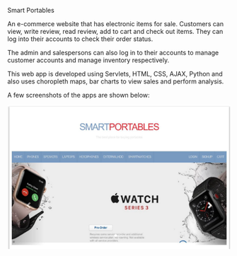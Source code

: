 Smart Portables

An e-commerce website that has electronic items for sale. Customers can view, write review, read review, add to cart and check out items. They can log into their accounts to check their order status.

The admin and salespersons can also log in to their accounts to manage customer accounts and manage inventory respectively.

This web app is developed using Servlets, HTML, CSS, AJAX, Python and also uses choropleth maps, bar charts to view sales and perform analysis.

A few screenshots of the apps are shown below:

![](images/ss1.PNG)
